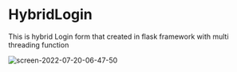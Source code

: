 # HybridLogin
This is hybrid Login form that created in flask framework with multi threading function

![screen-2022-07-20-06-47-50](https://user-images.githubusercontent.com/36027987/179861108-7cf930c5-2d72-4c59-a264-2f4fc9209292.jpg)
